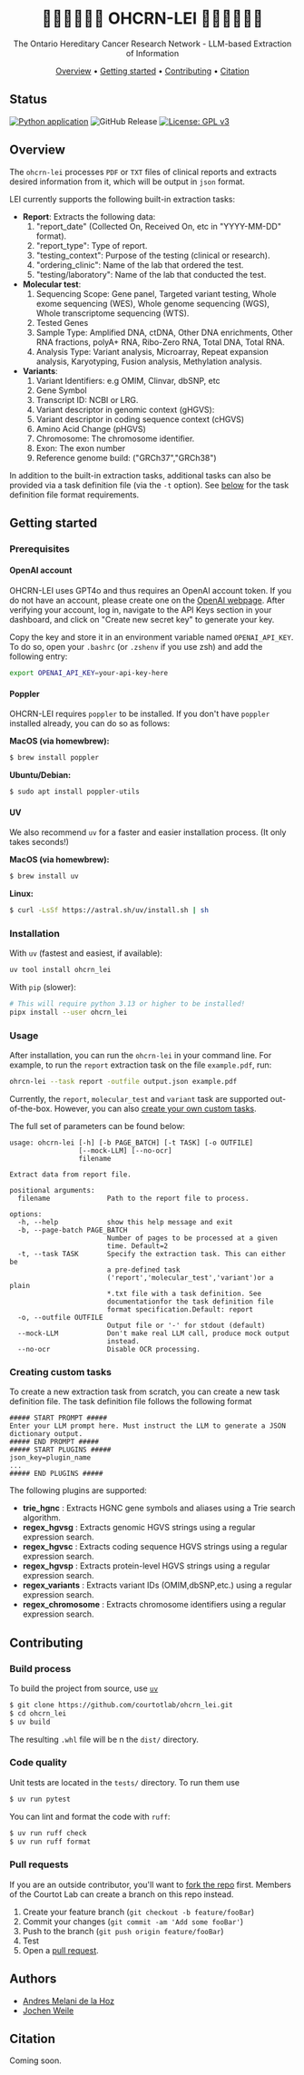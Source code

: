 <h1 align="center">🌺🌺🌺🌺🌺🌺 OHCRN-LEI 🌺🌺🌺🌺🌺🌺</h1>
<p align="center">The Ontario Hereditary Cancer Research Network - LLM-based Extraction of Information
</p>

<p align="center">
<a href="#overview">Overview</a> • 
<a href="#getting-started">Getting started</a> • 
<a href="#contributing">Contributing</a> • 
<a href="#citation">Citation</a>
</p>

## Status
[![Python application](https://github.com/courtotlab/ohcrn_lei/actions/workflows/python-app.yml/badge.svg)](https://github.com/courtotlab/ohcrn_lei/actions/workflows/python-app.yml) 
![GitHub Release](https://img.shields.io/github/v/release/courtotlab/ohcrn_lei?include_prereleases)
[![License: GPL v3](https://img.shields.io/badge/License-GPLv3-blue.svg)](LICENSE)

## Overview

The `ohcrn-lei` processes `PDF` or `TXT` files of clinical reports and extracts desired information from it, which will be output in `json` format. 

LEI currently supports the following built-in extraction tasks:
  * **Report**: Extracts the following data:
    1. "report_date" (Collected On, Received On, etc in "YYYY-MM-DD" format).
    2. "report_type": Type of report.
    3. "testing_context": Purpose of the testing (clinical or research).
    4. "ordering_clinic": Name of the lab that ordered the test. 
    5. "testing/laboratory": Name of the lab that conducted the test.
  * **Molecular test**: 
    1. Sequencing Scope: Gene panel, Targeted variant testing, Whole exome sequencing (WES), Whole genome sequencing (WGS), Whole transcriptome sequencing (WTS).
    2. Tested Genes
    3. Sample Type: Amplified DNA, ctDNA, Other DNA enrichments, Other RNA fractions, polyA+ RNA, Ribo-Zero RNA, Total DNA, Total RNA.
    4. Analysis Type: Variant analysis, Microarray, Repeat expansion analysis, Karyotyping, Fusion analysis, Methylation analysis.
  * **Variants**:
    1. Variant Identifiers: e.g OMIM, Clinvar, dbSNP, etc
    2. Gene Symbol
    3. Transcript ID: NCBI or LRG.
    4. Variant descriptor in genomic context (gHGVS):
    5. Variant descriptor in coding sequence context (cHGVS)
    6. Amino Acid Change (pHGVS)
    7. Chromosome: The chromosome identifier.
    8. Exon: The exon number
    9. Reference genome build: ("GRCh37","GRCh38")

In addition to the built-in extraction tasks, additional tasks can also be provided via a task definition file (via the `-t` option). See [below](#task-definition-format) for the task definition file format requirements.

## Getting started
### Prerequisites ###
#### OpenAI account ####
OHCRN-LEI uses GPT4o and thus requires an OpenAI account token. If you do not have an account, please create one on the [OpenAI webpage](https://openai.com). After verifying your account, log in, navigate to the API Keys section in your dashboard, and click on "Create new secret key" to generate your key. 

Copy the key and store it in an environment variable named `OPENAI_API_KEY`. To do so, open your `.bashrc` (or `.zshenv` if you use zsh) and add the following entry:
```bash
export OPENAI_API_KEY=your-api-key-here
```


#### Poppler
OHCRN-LEI requires `poppler` to be installed. If you don't have `poppler` installed already, you can do so as follows:

**MacOS (via homewbrew):**
```bash
$ brew install poppler
```
**Ubuntu/Debian:**
```bash
$ sudo apt install poppler-utils
```

#### UV
We also recommend `uv` for a faster and easier installation process. (It only takes seconds!)

**MacOS (via homewbrew):**
```bash
$ brew install uv
```
**Linux:**
```bash
$ curl -LsSf https://astral.sh/uv/install.sh | sh
```

### Installation ###
With `uv` (fastest and easiest, if available):
```bash
uv tool install ohcrn_lei
```

With `pip` (slower):
```bash
# This will require python 3.13 or higher to be installed!
pipx install --user ohcrn_lei
```

### Usage
After installation, you can run the `ohcrn-lei` in your command line. For example, to run the `report` extraction task on the file `example.pdf`, run:

```bash
ohrcn-lei --task report -outfile output.json example.pdf
```

Currently, the `report`, `molecular_test` and `variant` task are supported out-of-the-box. However, you can also [create your own custom tasks](#creating-custom-tasks). 

The full set of parameters can be found below:

```text
usage: ohcrn-lei [-h] [-b PAGE_BATCH] [-t TASK] [-o OUTFILE]
                 [--mock-LLM] [--no-ocr]
                 filename

Extract data from report file.

positional arguments:
  filename              Path to the report file to process.

options:
  -h, --help            show this help message and exit
  -b, --page-batch PAGE_BATCH
                        Number of pages to be processed at a given
                        time. Default=2
  -t, --task TASK       Specify the extraction task. This can either be
                        a pre-defined task
                        ('report','molecular_test','variant')or a plain
                        *.txt file with a task definition. See
                        documentationfor the task definition file
                        format specification.Default: report
  -o, --outfile OUTFILE
                        Output file or '-' for stdout (default)
  --mock-LLM            Don't make real LLM call, produce mock output
                        instead.
  --no-ocr              Disable OCR processing.
```

### Creating custom tasks

To create a new extraction task from scratch, you can create a new task definition file. The task definition file follows the following format

```text
##### START PROMPT #####
Enter your LLM prompt here. Must instruct the LLM to generate a JSON dictionary output.
##### END PROMPT #####
##### START PLUGINS #####
json_key=plugin_name
...
##### END PLUGINS #####
```

The following plugins are supported:
  * **trie_hgnc** : Extracts HGNC gene symbols and aliases using a Trie search algorithm.
  * **regex_hgvsg** : Extracts genomic HGVS strings using a regular expression search.
  * **regex_hgvsc** : Extracts coding sequence HGVS strings using a regular expression search.
  * **regex_hgvsp** : Extracts protein-level HGVS strings using a regular expression search.
  * **regex_variants** : Extracts variant IDs (OMIM,dbSNP,etc.) using a regular expression search.
  * **regex_chromosome** : Extracts chromosome identifiers using a regular expression search.

## Contributing
### Build process
To build the project from source, use [`uv`](https://docs.astral.sh/uv/#installation)
```bash
$ git clone https://github.com/courtotlab/ohcrn_lei.git
$ cd ohcrn_lei
$ uv build
```
The resulting `.whl` file will be n the `dist/` directory.

### Code quality
Unit tests are located in the `tests/` directory. To run them use 
```bash
$ uv run pytest
```

You can lint and format the code with `ruff`:
```bash
$ uv run ruff check
$ uv run ruff format
```

### Pull requests
If you are an outside contributor, you'll want to [fork the repo]((https://github.com/courtotlab/ohcrn_lei/fork)) first. Members of the Courtot Lab can create a branch on this repo instead.

1. Create your feature branch (`git checkout -b feature/fooBar`)
2. Commit your changes (`git commit -am 'Add some fooBar'`)
3. Push to the branch (`git push origin feature/fooBar`)
4. Test 
4. Open a [pull request](https://github.com/courtotlab/ohcrn_lei/compare).

## Authors
 * [Andres Melani de la Hoz](https://github.com/afmelani3365)
 * [Jochen Weile](https://github.com/jweile)

## Citation
Coming soon.